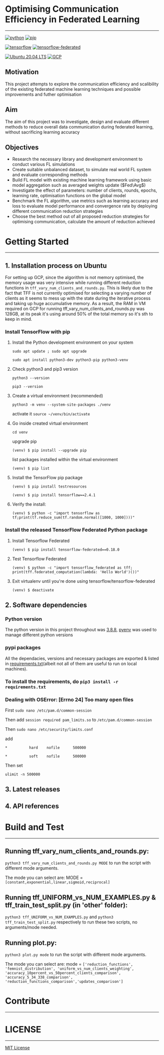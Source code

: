 # Optimising Communication Efficiency in Federated Learning
-----------------------------------------------------------------------------------
[![python](https://img.shields.io/badge/python-3.8.8-blue?style=plastic&logo=python)](https://www.python.org/downloads/release/python-388/)
[![pip](https://img.shields.io/badge/pypi-v21.0.1-informational?&logo=pypi)](https://pypi.org/project/pip/21.0.1/)

[![tensorflow](https://img.shields.io/badge/tensorflow-2.4.1-orange?logo=TensorFlow)](https://pypi.org/project/tensorflow/2.4.1/)
[![tensorflow-federated](https://img.shields.io/badge/tensorflow--federated-0.18.0-yellowgreen?logo=TensorFlow)](https://pypi.org/project/tensorflow-federated/0.18.0/)

[![Ubuntu 20.04 LTS](https://img.shields.io/badge/ubuntu-20.04_LTS-orange?&color=E95420&logo=ubuntu)](https://releases.ubuntu.com/20.04/)
[![GCP](https://img.shields.io/badge/Google%20Cloud%20Platform(GCP)-_-4285F4?labelColor=white&logo=Google-Cloud)](https://cloud.google.com/)
<!-- [![GCP](https://img.shields.io/badge/Google%20Cloud%20Platform(GCP)-_-4285F4?logo=Google-Cloud)](https://cloud.google.com/) -->
<!-- [![GCP](https://img.shields.io/badge/Google%20Cloud%20Platform(GCP)-white?logo=Google-Cloud)](https://cloud.google.com/) -->

## Motivation 
This project attempts to explore the communication efficiency and scalibility of the existing federated machine learning techniques and possible improvements and futher optimisation 
## Aim
The aim of this project was to investigate, design and evaluate different methods to reduce overall data communication during federated learning, without sacrificing learning accuracy

## Objectives
* Research the necessary library and development environment to conduct various FL simulations
* Create suitable unbalanced dataset, to simulate real world FL system and evaluate corresponding methods
* Build FL model with existing machine learning framework using basic model aggregation such as averaged weights update ($Fed\Avg$)
* Investigate the effect of parameters: number of clients, rounds, epochs, learning rate, optimisation functions on the global model 
* Benchmark the FL algorithm, use metrics such as learning accuracy and loss to evaluate model performance and convergence rate by deploying different communication reduction strategies
* Choose the best method out of all proposed reduction strategies for optimising communication, calculate the amount of reduction achieved

# Getting Started
-----------------------------------------------------------------------------------
<!-- TODO: Guide users through getting your code up and running on their own system. In this section you can talk about: -->
## 1.    Installation process on Ubuntu

For setting up GCP, since the algorithm is not memory optimised, the memory usage was very intensive while running different reduction functions in `tff_vary_num_clients_and_rounds.py`.  This is likely due to the fact that TFF is not currently optimised for selecting a varying number of clients as it seems to mess up 
with the state during the iterative process and taking up huge accumulative memory.  As a result, the RAM in VM required on GCP for running tff_vary_num_clients_and_rounds.py was 128GB, at its peak it's using around 50% of the total memory so it's sth to keep in mind. 
### Install TensorFlow with pip
1. Install the Python development environment on your system

    `sudo apt update ; sudo apt upgrade`

    `sudo apt install python3-dev python3-pip python3-venv`
2. Check python3 and pip3 version

    `python3 --version`

    `pip3 --version`
3. Create a virtual environment (recommended)

    `python3 -m venv --system-site-packages ./venv`

    activate it `source ~/venv/bin/activate`
4. Go inside created virtual environment

    `cd venv`

    upgrade pip

    `(venv) $ pip install --upgrade pip`

    list packages installed within the virtual environment

    `(venv) $ pip list`
5. Install the TensorFlow pip package 

    `(venv) $ pip install testresources`

    `(venv) $ pip install tensorflow==2.4.1`

6. Verify the install:

    `(venv) $ python -c "import tensorflow as tf;print(tf.reduce_sum(tf.random.normal([1000, 1000])))"`

### Install the released TensorFlow Federated Python package
1. Install Tensorflow Federated 

    `(venv) $ pip install tensorflow-federated==0.18.0`

2. Test Tensorflow Federated 

    `(venv) $ python -c "import tensorflow_federated as tff; print(tff.federated_computation(lambda: 'Hello World')())"`

3. Exit virtualenv until you're done using tensorflow/tensorflow-federated

    `(venv) $ deactivate`

## 2.    Software dependencies
### Python version
The python version in this project throughout was [3.8.8](https://www.python.org/downloads/release/python-388/), [pyenv](https://github.com/pyenv/pyenv) was used to manage different python versions
### pypi packages
All the dependacies, versions and necessary packages are exported & listed in [requirements.txt](requirements.txt)(albeit not all of them are useful to run on local machines). 
### To install the requirements, do `pip3 install -r requirements.txt`
### Dealing with OSError: [Errno 24] Too many open files
First `sudo nano /etc/pam.d/common-session`

Then add `session required pam_limits.so` to `/etc/pam.d/common-session`

Then `sudo nano /etc/security/limits.conf`

add

`*          hard    nofile      500000`

`*          soft    nofile      500000`

Then set 

`ulimit -n 500000`

## 3.	Latest releases
## 4.	API references

# Build and Test
-----------------------------------------------------------------------------------
<!-- TODO: Describe and show how to build your code and run the tests.  -->
## Running tff_vary_num_clients_and_rounds.py:

`python3 tff_vary_num_clients_and_rounds.py MODE` to run the script with different mode arguments.
<!-- `python3 tff_vary_num_clients_and_rounds.py mode &` to run it in the background -->


The mode you can select are: MODE = `[constant,exponential,linear,sigmoid,reciprocal]`


## Running tff_UNIFORM_vs_NUM_EXAMPLES.py & tff_train_test_split.py (in 'other' folder):

`python3 tff_UNIFORM_vs_NUM_EXAMPLES.py` and `python3 tff_train_test_split.py` respectively to run these two scripts, no arguments/mode needed.
<!-- `python3 tff_vary_num_clients_and_rounds.py mode &` to run it in the background -->


## Running plot.py:

`python3 plot.py mode` to run the script with different mode arguments.
<!-- `python3 tff_vary_num_clients_and_rounds.py mode &` to run it in the background -->


The mode you can select are: mode = `['reduction_functions', 'femnist_distribution', 'uniform_vs_num_clients_weighting', 'accuracy_10percent_vs_50percent_clients_comparison', 'accuracy_5_34_338_comparison', 'reduction_functions_comparison','updates_comparison']`
# Contribute
-----------------------------------------------------------------------------------
<!-- TODO: Explain how other users and developers can contribute to make your code better.  -->

<!-- If you want to learn more about creating good readme files then refer the following [guidelines](https://docs.microsoft.com/en-us/azure/devops/repos/git/create-a-readme?view=azure-devops). You can also seek inspiration from the below readme files:
- [ASP.NET Core](https://github.com/aspnet/Home)
- [Visual Studio Code](https://github.com/Microsoft/vscode)
- [Chakra Core](https://github.com/Microsoft/ChakraCore) -->

# LICENSE
-----------------------------------------------------------------------------------
[MIT License](LICENSE)
